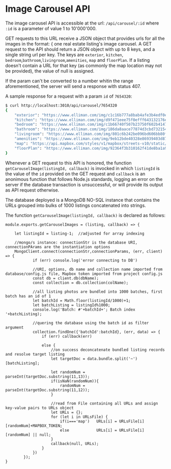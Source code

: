 # Image Carousel API

The image carousel API is accessible at the url: `/api/carousel/:id` where `:id` is a parameter of value 1 to 10'000'000.

GET requests to this URL receive a JSON object that provides urls for all the images in the format:
{
one real estate listing's image carousel. A GET request to the API should return a JSON object with up to 8 keys, and a single string url per key. The keys are `exterior`, `kitchen`, `bedroom`,`bathroom`,`livingroom`,`amenities`, `map` and `floorPlan`. If a listing doesn't contain a URL for that key (as commonly the map location may not be provided), the value of null is assigned.

If the param can't be converted to a number whitin the range aforementioned, the server will send a response with status 407.

A sample response for a request with a param `id` of `7654320`:

```bash
$ curl http://localhost:3010/api/carousel/7654320
{
    "exterior": "https://www.elliman.com/img/c1c16b777a8bab4afe3b4edf0e0adc89329e38ff+440++1",
    "kitchen": "https://www.elliman.com/img/d9f471eee75f0efff643132176e6ad91c1543759+440++1",
    "bedroom": "https://www.elliman.com/img/c1b66740f507b23750f602b4147446536cce6c07+440++1",
    "bathroom": "https://www.elliman.com/img/186da8aace77874d3cbd7321549c5d91dedc22a8+440++1",
    "livingroom": "https://www.elliman.com/img/801c6b242be096bd606bb80fcf82bebb276661a1+440++1",
    "amenities": "https://www.elliman.com/img/9eb12bde40328e86939403d87dabc5fa12268c72+440++1",
    "map": "https://api.mapbox.com/styles/v1/mapbox/streets-v10/static/url-https%3A%2F%2Fcdn-assets-s3.streeteasy.com%2Fassets%2Fmap%2Fstatic-map-marker%402x-9a7b6523f406fc1bca992bf7132b76f581228967ba388d2fea8aa517a7af579e.png%28-73.96009827%2C40.65499878%29%2Cpath-3%2B0066CC-0.6%2B000000-0.05%28%7DkcwFjglbMoCqmAgo%40fDsCTjC%7ClAh%40hJnB%60BrA%60%40rq%40aG%29/-73.96009827,40.65499878,11/574x400@2x?access_token=**[hidden Mapbox API key]**",
    "floorPlan": "https://www.elliman.com/img/92364f3b310162f41de8ba1a97f816065efccce7+440++1"
}
```

Whenever a GET request  to this API is honored, the function `getCarouselImage(listingId, callback)` is invocked in which `listingId` is the value of the `id` provided on the GET request and `callback` is an anonimous function that follows Node.js standards, logging an error on the server if the database transaction is unsuccessful, or will provide its output as API request otherwise.

The database deployed is a MongoDB NO-SQL instance that contains the URLs grouped into bulks of 1000 listings concatenated into strings.

The function `getCarouselImage(listingId, callback)` is declared as follows:

```
module.exports.getCarouselImages = (listing, callback) => {
    
    let listingId = listing-1;  //adjusted for array indexing

    //mongo/s instance: connectionStr is the database URI, connectionPArams are the instantiation options 
    MongoClient.connect(connectionStr,connectionParams, (err, client) => {
            if (err) console.log('error connecting to DB')

            //URI, options, db name and collection name imported from database/config.js file, Mapbox token imported from project config.js
            const db = client.db(dbName);
            const collection = db.collection(colName);

            //all listing photos are bundled into 1000 batches, first batch has an id of 1
            let batchId = Math.floor(listingId/1000)+1;
            let batchListing = listingId%1000;
            console.log('Batch: #'+batchId+'; Batch index '+batchListing);

            //quering the database using the batch id as filter argument
            collection.findOne({'batchId':batchId}, (err, data) => {
                if (err) callback(err)

                else {  
                    //on success deconcatenate bundled listing records and resolve target listing
                    let targetDoc = data.bundle.split('~')[batchListing];
                    
                    let randomNum = parseInt(targetDoc.substring(11,13));                   
                    if(isNaN(randomNum)){
                        randomNum = parseInt(targetDoc.substring(11,12)); 
                    }     

                    //read from File containing all URLs and assign key-value pairs to URLs object
                    let URLs = {};                                                           
                    for (let i in URLsFile) {
                        if(i==='map')   URLs[i] = URLsFile[i][randomNum]+MAPBOX_TOKEN;
                        else            URLs[i] = URLsFile[i][randomNum] || null;
                    }                   
                    callback(null, URLs);
                }
            })
        });
}
```


